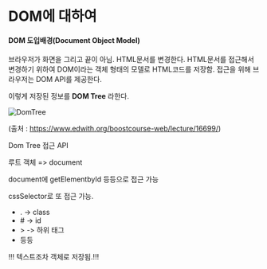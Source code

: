 # DOM에 대하여

#### DOM 도입배경(Document Object Model)

브라우저가 화면을 그리고 끝이 아님. HTML문서를 변경한다. HTML문서를 접근해서 변경하기 위하여 DOM이라는 객체 형태의 모델로 HTML코드를 저장함.  접근을 위해 브라우저는 DOM API를 제공한다. 

이렇게 저장된 정보를 **DOM Tree** 라한다.

![DomTree](https://cphinf.pstatic.net/mooc/20180126_280/1516956194218XFPk5_PNG/2-2-2_Dom_tree.png)

(출처 : https://www.edwith.org/boostcourse-web/lecture/16699/)

Dom Tree 접근 API

루트 객체 => document

document에 getElementbyId 등등으로 접근 가능

cssSelector로 또 접근 가능.

* . -> class
* \# -> id
* \> -> 하위 태그
* 등등

!!! 텍스트조차 객체로 저장됨.!!!



